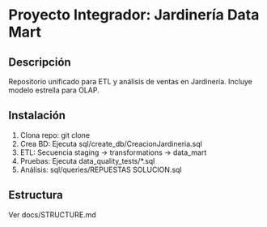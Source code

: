 # Proyecto Integrador: Jardinería Data Mart
## Descripción
Repositorio unificado para ETL y análisis de ventas en Jardinería. Incluye modelo estrella para OLAP.

## Instalación
1. Clona repo: git clone <url>
2. Crea BD: Ejecuta sql/create_db/CreacionJardineria.sql
3. ETL: Secuencia staging → transformations → data_mart
4. Pruebas: Ejecuta data_quality_tests/*.sql
5. Análisis: sql/queries/REPUESTAS SOLUCION.sql

## Estructura
Ver docs/STRUCTURE.md
